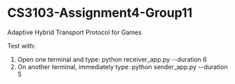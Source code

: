 # CS3103-Assignment4-Group11

Adaptive Hybrid Transport Protocol for Games

Test with:

1. Open one terminal and type: python receiver_app.py --duration 6
2. On another terminal, immediately type: python sender_app.py --duration 5
